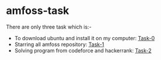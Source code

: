 # amfoss-task
There are only three task which is:-
* To download ubuntu and install it on my computer: 
  [Task-0](https://github.com/Vinayak730/amfoss-task/tree/master/task-0)
* Starring all amfoss repository:
  [Task-1](https://github.com/Vinayak730/amfoss-task/tree/master/task-1)
* Solving program from codeforce and hackerrank:
  [Task-2](https://github.com/Vinayak730/amfoss-task/tree/master/task-2)
